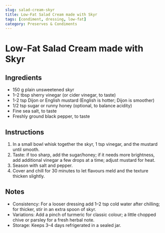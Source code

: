 ```yaml
---
slug: salad-cream-skyr
title: Low-Fat Salad Cream made with Skyr
tags: [condiment, dressing, low-fat]
category: Preserves & Condiments
---
```


# Low-Fat Salad Cream made with Skyr

## Ingredients

- 150 g plain unsweetened skyr
- 1–2 tbsp sherry vinegar (or cider vinegar, to taste)
- 1-2 tsp Dijon or English mustard (English is hotter; Dijon is smoother)
- 1/2 tsp sugar or runny honey (optional, to balance acidity)
- Fine sea salt, to taste
- Freshly ground black pepper, to taste

## Instructions

1. In a small bowl whisk together the skyr, 1 tsp vinegar, and the mustard until smooth.
2. Taste: if too sharp, add the sugar/honey; if it needs more brightness, add additional vinegar a few drops at a time; adjust mustard for heat.
3. Season with salt and pepper.
4. Cover and chill for 30 minutes to let flavours meld and the texture thicken slightly.

## Notes

- Consistency: For a looser dressing add 1–2 tsp cold water after chilling; for thicker, stir in an extra spoon of skyr.
- Variations: Add a pinch of turmeric for classic colour; a little chopped chive or parsley for a fresh herbal note.
- Storage: Keeps 3–4 days refrigerated in a sealed jar.
